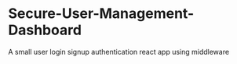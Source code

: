 # Secure-User-Management-Dashboard
A small user login signup authentication react app using middleware 

